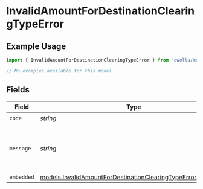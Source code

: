 # InvalidAmountForDestinationClearingTypeError

## Example Usage

```typescript
import { InvalidAmountForDestinationClearingTypeError } from "dwolla/models/errors";

// No examples available for this model
```

## Fields

| Field                                                                                                                               | Type                                                                                                                                | Required                                                                                                                            | Description                                                                                                                         | Example                                                                                                                             |
| ----------------------------------------------------------------------------------------------------------------------------------- | ----------------------------------------------------------------------------------------------------------------------------------- | ----------------------------------------------------------------------------------------------------------------------------------- | ----------------------------------------------------------------------------------------------------------------------------------- | ----------------------------------------------------------------------------------------------------------------------------------- |
| `code`                                                                                                                              | *string*                                                                                                                            | :heavy_check_mark:                                                                                                                  | N/A                                                                                                                                 | ValidationError                                                                                                                     |
| `message`                                                                                                                           | *string*                                                                                                                            | :heavy_check_mark:                                                                                                                  | N/A                                                                                                                                 | Validation error(s) present. See embedded errors list for more details.                                                             |
| `embedded`                                                                                                                          | [models.InvalidAmountForDestinationClearingTypeErrorEmbedded](../../models/invalidamountfordestinationclearingtypeerrorembedded.md) | :heavy_minus_sign:                                                                                                                  | N/A                                                                                                                                 |                                                                                                                                     |